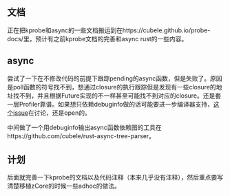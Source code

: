 ## 文档
正在把kprobe和async的一些文档搬运到在https://cubele.github.io/probe-docs/里，预计有之前kprobe文档的完善和async rust的一些内容。

## async
尝试了一下在不修改代码的前提下跟踪pending的async函数，但是失败了。原因是poll函数的符号找不到，想通过closure的执行跟踪但是发现有一些closure的地址找不到，并且根据Future实现的不一样甚至可能找不到对应的closure。还是套一层Profiler靠谱。如果想只依赖debuginfo做的话可能要进一步编译器支持，[这个issue](https://github.com/rust-lang/rust/issues/73522)在讨论，还是open的。

中间做了一个用debuginfo输出async函数依赖图的工具在https://github.com/cubele/rust-async-tree-parser。

## 计划
后面就完善一下kprobe的文档以及代码注释（本来几乎没有注释），然后重点要写清楚移植zCore的时候一些adhoc的做法。
